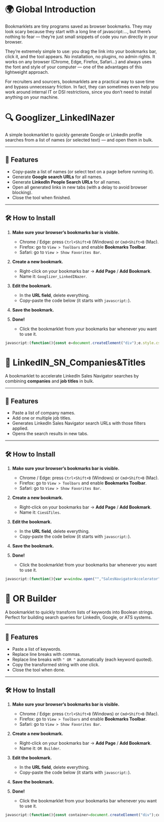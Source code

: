 # 🌍 Global Introduction

Bookmarklets are tiny programs saved as browser bookmarks. They may look scary because they start with a long line of javascript:..., but there’s nothing to fear — they’re just small snippets of code you run directly in your browser.

They’re extremely simple to use: you drag the link into your bookmarks bar, click it, and the tool appears. No installation, no plugins, no admin rights. It works on any browser (Chrome, Edge, Firefox, Safari…) and always uses the font and style of your computer — one of the advantages of this lightweight approach.

For recruiters and sourcers, bookmarklets are a practical way to save time and bypass unnecessary friction. In fact, they can sometimes even help you work around internal IT or DSI restrictions, since you don’t need to install anything on your machine.


# 🔍 Googlizer_LinkedINazer

A simple bookmarklet to quickly generate Google or LinkedIn profile searches from a list of names (or selected text) — and open them in bulk.

---

## 🚀 Features
- Copy-paste a list of names (or select text on a page before running it).
- Generate **Google search URLs** for all names.
- Generate **LinkedIn People Search URLs** for all names.
- Open all generated links in new tabs (with a delay to avoid browser blocking).
- Close the tool when finished.

---
## 🛠️ How to Install

1. **Make sure your browser’s bookmarks bar is visible.**  
   - Chrome / Edge: press `Ctrl+Shift+B` (Windows) or `Cmd+Shift+B` (Mac).  
   - Firefox: go to `View > Toolbars` and enable **Bookmarks Toolbar**.  
   - Safari: go to `View > Show Favorites Bar`.  

2. **Create a new bookmark.**  
   - Right-click on your bookmarks bar → **Add Page** / **Add Bookmark**.  
   - Name it: `Googlizer_LinkedINazer`.  

3. **Edit the bookmark.**  
   - In the **URL field**, delete everything.  
   - Copy-paste the code below (it starts with `javascript:`).  

4. **Save the bookmark.**  

5. **Done!**  
   - Click the bookmarklet from your bookmarks bar whenever you want to use it.  

```javascript
javascript:(function(){const e=document.createElement("div");e.style.cssText="position:fixed;top:50%;left:50%;transform:translate(-50%,-50%);background-color:#f4f4f4;border:1px solid #ccc;box-shadow:0 2px 8px rgba(0,0,0,.1);padding:20px;font-family:Arial;color:#333;z-index:9999;";const selectedText=window.getSelection().toString();const t=document.createElement("textarea");t.style.cssText="width:100%;height:120px;padding:8px;border:1px solid #ccc;resize:none;margin-bottom:10px;";t.placeholder="Paste data here...";if(selectedText){t.value=selectedText;}e.appendChild(t);const transformations=[{text:"Googlization",transform:"https://www.google.com/search?q="},{text:"LinkedInation",transform:"https://www.linkedin.com/search/results/people/?keywords="}];transformations.forEach(transformation=>{const button=document.createElement("button");button.style.cssText="background-color:#007bff;color:#fff;border-radius:5px;padding:8px 12px;cursor:pointer;margin-right:10px;margin-bottom:5px;";button.textContent=transformation.text;button.addEventListener("click",()=>{const transformedText=t.value.split("\n").map(line=>{return transformation.transform+encodeURIComponent(line.replace(/ /g," "));});t.value=transformedText.join("\n");});e.appendChild(button);});const bulkOpenButton=document.createElement("button");bulkOpenButton.style.cssText="background-color:#007bff;color:#fff;border-radius:5px;padding:8px 12px;cursor:pointer;margin-right:10px;margin-bottom:5px;";bulkOpenButton.textContent="Bulk Open Links in Tabs";bulkOpenButton.addEventListener("click",()=>{const urls=t.value.split("\n");urls.forEach((url,index)=>{setTimeout(()=>window.open(url),index*2500);});});e.appendChild(bulkOpenButton);const closeButton=document.createElement("button");closeButton.style.cssText="background-color:#007bff;color:#fff;border-radius:5px;padding:8px 12px;cursor:pointer;margin-right:10px;margin-bottom:5px;";closeButton.textContent="Close";closeButton.addEventListener("click",()=>{document.body.removeChild(e);});e.appendChild(closeButton);document.body.appendChild(e);})();
```

# 🏢 LinkedIN_SN_Companies&Titles

A bookmarklet to accelerate LinkedIn Sales Navigator searches by combining **companies** and **job titles** in bulk.

---

## 🚀 Features
- Paste a list of company names.  
- Add one or multiple job titles.  
- Generates LinkedIn Sales Navigator search URLs with those filters applied.  
- Opens the search results in new tabs.  

---
## 🛠️ How to Install

1. **Make sure your browser’s bookmarks bar is visible.**  
   - Chrome / Edge: press `Ctrl+Shift+B` (Windows) or `Cmd+Shift+B` (Mac).  
   - Firefox: go to `View > Toolbars` and enable **Bookmarks Toolbar**.  
   - Safari: go to `View > Show Favorites Bar`.  

2. **Create a new bookmark.**  
   - Right-click on your bookmarks bar → **Add Page** / **Add Bookmark**.  
   - Name it: `Cies&Tiles`.  

3. **Edit the bookmark.**  
   - In the **URL field**, delete everything.  
   - Copy-paste the code below (it starts with `javascript:`).  

4. **Save the bookmark.**  

5. **Done!**  
   - Click the bookmarklet from your bookmarks bar whenever you want to use it.  

```javascript
javascript:(function(){var w=window.open("","SalesNavigatorAccelerator","width=500,height=370,scrollbars=1,resizable=1");w.document.title="Sales Navigator Accelerator by Anara";var styles=`body{font-family:Arial,sans-serif;background-color:#f4f4f4;padding:20px;color:#333;}textarea{width:100%;height:200px;padding:10px;font-size:14px;border-radius:4px;border:1px solid #ccc;}button{display:block;width:100%;padding:10px 15px;margin-top:20px;background-color:#1b3a51;color:#fff;border:none;border-radius:4px;cursor:pointer;}button:hover{background-color:#2980b9;}`;w.document.write(`<html><head><title>Sales Navigator Accelerator by Anara</title><style>${styles}</style></head><body><textarea id='inputArea' placeholder='Paste your companies list here...'></textarea><button id='submitButton'>Play</button></body></html>`);w.document.getElementById('submitButton').addEventListener('click',function(){var companies=w.document.getElementById('inputArea').value.split("\n");w.document.body.innerHTML=`<textarea id='inputArea' placeholder='Enter Position Title...'></textarea><button id='submitTitles'>Let the music play!</button>`;w.document.getElementById('submitTitles').addEventListener('click',function(){var titles=w.document.getElementById('inputArea').value.split("\n");var o_url="https://www.linkedin.com/sales/search/people?query=(recentSearchParam%3A(id%3A2590758754%2CdoLogHistory%3Atrue)%2Cfilters%3AList((type%3ACURRENT_COMPANY%2Cvalues%3AList((text%3AAAAAA%2CselectionType%3AINCLUDED)%2C(text%3ABBBBB%2520CCCCC%2CselectionType%3AINCLUDED)))%2C(type%3AREGION%2Cvalues%3AList((id%3A105015875%2Ctext%3AFrance%2CselectionType%3AINCLUDED)))%2C(type%3ACURRENT_TITLE%2Cvalues%3AList((text%3AFFFFF%2CselectionType%3AINCLUDED)%2C(text%3AGGGGG%2520HHHHH%2CselectionType%3AINCLUDED)))))&sessionId=Ny6jUkTdQ0qh2HciS%2Fq36A%3D%3D&viewAllFilters=true";for(var i=0;i<Math.ceil(companies.length/50);i++){var cC=companies.slice(i*50,(i+1)*50);var cUP=cC.map(function(c){return `(text%3A${encodeURIComponent(c.trim())}%2CselectionType%3AINCLUDED)`;}).join(",");var uWC=o_url.replace("(type%3ACURRENT_COMPANY%2Cvalues%3AList((text%3AAAAAA%2CselectionType%3AINCLUDED)%2C(text%3ABBBBB%2520CCCCC%2CselectionType%3AINCLUDED)))",`(type%3ACURRENT_COMPANY%2Cvalues%3AList(${cUP}))`);var tUP=titles.map(function(t){return `(text%3A${encodeURIComponent(t.trim())}%2CselectionType%3AINCLUDED)`;}).join(",");var fU=uWC.replace("(type%3ACURRENT_TITLE%2Cvalues%3AList((text%3AFFFFF%2CselectionType%3AINCLUDED)%2C(text%3AGGGGG%2520HHHHH%2CselectionType%3AINCLUDED)))",`(type%3ACURRENT_TITLE%2Cvalues%3AList(${tUP}))`);window.open(fU,'_blank');}w.close();});});})();
```

# 🧩 OR Builder

A bookmarklet to quickly transform lists of keywords into Boolean strings.  
Perfect for building search queries for LinkedIn, Google, or ATS systems.

---

## 🚀 Features
- Paste a list of keywords.  
- Replace line breaks with commas.  
- Replace line breaks with `" OR "` automatically (each keyword quoted).  
- Copy the transformed string with one click.  
- Close the tool when done.  

---

## 🛠️ How to Install

1. **Make sure your browser’s bookmarks bar is visible.**  
   - Chrome / Edge: press `Ctrl+Shift+B` (Windows) or `Cmd+Shift+B` (Mac).  
   - Firefox: go to `View > Toolbars` and enable **Bookmarks Toolbar**.  
   - Safari: go to `View > Show Favorites Bar`.  

2. **Create a new bookmark.**  
   - Right-click on your bookmarks bar → **Add Page** / **Add Bookmark**.  
   - Name it: `OR Builder`.  

3. **Edit the bookmark.**  
   - In the **URL field**, delete everything.  
   - Copy-paste the code below (it starts with `javascript:`).  

4. **Save the bookmark.**  

5. **Done!**  
   - Click the bookmarklet from your bookmarks bar whenever you want to use it.  

```javascript
javascript:(function(){const container=document.createElement("div");container.style.cssText="position:fixed;top:50%;left:50%;transform:translate(-50%,-50%);padding:20px;background-color:#f4f4f4;border:1px solid #ccc;box-shadow:0 2px 8px rgba(0,0,0,.1);z-index:9999;font-family:Arial,sans-serif;color:#333;";const textarea=document.createElement("textarea");textarea.style.cssText="width:100%;height:120px;padding:8px;border:1px solid #ccc;margin-bottom:10px;resize:none;";textarea.placeholder="Paste data here...";container.appendChild(textarea);const buttonStyles="padding:8px 16px;margin-right:10px;font-size:14px;background-color:#007bff;border:none;border-radius:4px;color:white;cursor:pointer;";const commaButton=document.createElement("button");commaButton.style.cssText=buttonStyles;commaButton.textContent="Replace with Comma";commaButton.addEventListener("click",()=>{textarea.value=textarea.value.replace(/\n/g,",");});container.appendChild(commaButton);const orButton=document.createElement("button");orButton.style.cssText=buttonStyles;orButton.textContent='Replace with \" OR \"';orButton.addEventListener("click",()=>{const lines=textarea.value.split("\n").map(line=>`\"${line}\"`);textarea.value=lines.join(" OR ");});container.appendChild(orButton);const copyCloseWrapper=document.createElement("div");copyCloseWrapper.style.cssText="display:flex;justify-content:space-between;align-items:center;margin-top:10px;";const copyButton=document.createElement("button");copyButton.style.cssText=buttonStyles;copyButton.textContent="Copy Transformation";copyButton.addEventListener("click",()=>{textarea.select();document.execCommand("copy");});copyCloseWrapper.appendChild(copyButton);const closeButton=document.createElement("button");closeButton.style.cssText=buttonStyles;closeButton.textContent="Close";closeButton.addEventListener("click",()=>{document.body.removeChild(container);});copyCloseWrapper.appendChild(closeButton);container.appendChild(copyCloseWrapper);document.body.appendChild(container);})();
```
